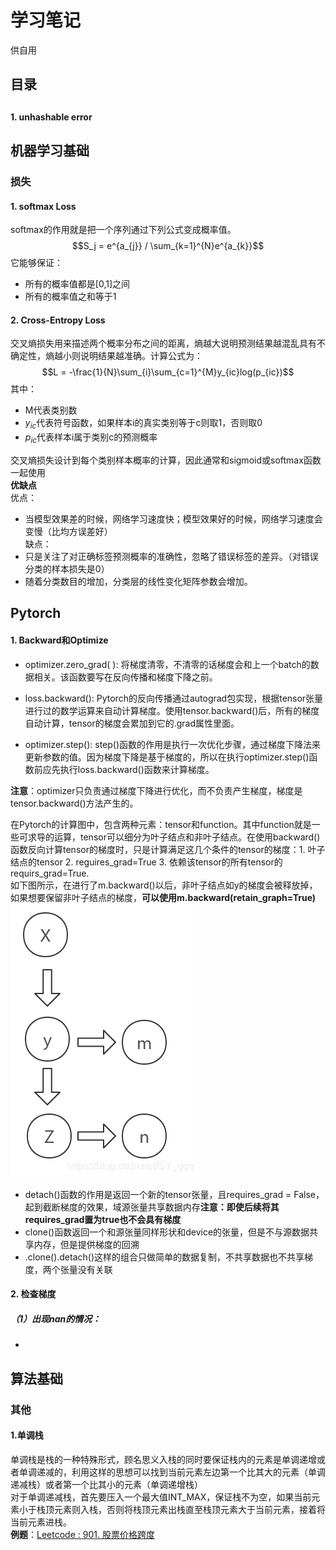 # 学习笔记

供自用

## 目录
## 
#### 1. unhashable error


## 机器学习基础

### 损失

#### 1. softmax Loss
softmax的作用就是把一个序列通过下列公式变成概率值。
$$S_j = e^{a_{j}} / \sum_{k=1}^{N}e^{a_{k}}$$
它能够保证：
- 所有的概率值都是[0,1]之间
- 所有的概率值之和等于1


  

#### 2. Cross-Entropy Loss
交叉熵损失用来描述两个概率分布之间的距离，熵越大说明预测结果越混乱具有不确定性，熵越小则说明结果越准确。计算公式为：
$$L = -\frac{1}{N}\sum_{i}\sum_{c=1}^{M}y_{ic}log(p_{ic})$$
其中：
- M代表类别数
- $y_{ic}$代表符号函数，如果样本i的真实类别等于c则取1，否则取0
- $p_{ic}$代表样本i属于类别c的预测概率  


交叉熵损失设计到每个类别样本概率的计算，因此通常和sigmoid或softmax函数一起使用  
**优缺点**  
优点：  
- 当模型效果差的时候，网络学习速度快；模型效果好的时候，网络学习速度会变慢（比均方误差好）  
缺点：  
- 只是关注了对正确标签预测概率的准确性，忽略了错误标签的差异。（对错误分类的样本损失是0）
- 随着分类数目的增加，分类层的线性变化矩阵参数会增加。  

## Pytorch
#### 1. Backward和Optimize
- optimizer.zero_grad( ): 将梯度清零，不清零的话梯度会和上一个batch的数据相关。该函数要写在反向传播和梯度下降之前。
 
- loss.backward(): Pytorch的反向传播通过autograd包实现，根据tensor张量进行过的数学运算来自动计算梯度。使用tensor.backward()后，所有的梯度自动计算，tensor的梯度会累加到它的.grad属性里面。

- optimizer.step(): step()函数的作用是执行一次优化步骤，通过梯度下降法来更新参数的值。因为梯度下降是基于梯度的，所以在执行optimizer.step()函数前应先执行loss.backward()函数来计算梯度。

**注意**：optimizer只负责通过梯度下降进行优化，而不负责产生梯度，梯度是tensor.backward()方法产生的。

在Pytorch的计算图中，包含两种元素：tensor和function。其中function就是一些可求导的运算，tensor可以细分为叶子结点和非叶子结点。在使用backward()函数反向计算tensor的梯度时，只是计算满足这几个条件的tensor的梯度：1. 叶子结点的tensor 2. reguires_grad=True 3. 依赖该tensor的所有tensor的requirs_grad=True.   
如下图所示，在进行了m.backward()以后，非叶子结点如y的梯度会被释放掉，如果想要保留非叶子结点的梯度，**可以使用m.backward(retain_graph=True)**
![image](https://github.com/Strawmaaaaaan/-/blob/main/backword_1.png)  
- detach()函数的作用是返回一个新的tensor张量，且requires_grad = False，起到截断梯度的效果，域源张量共享数据内存**注意：即使后续将其requires_grad置为true也不会具有梯度**
- clone()函数返回一个和源张量同样形状和device的张量，但是不与源数据共享内存，但是提供梯度的回溯
- .clone().detach()这样的组合只做简单的数据复制，不共享数据也不共享梯度，两个张量没有关联

#### 2. 检查梯度
##### （1）出现nan的情况：
- 


## 算法基础
### 其他
#### 1.单调栈
单调栈是栈的一种特殊形式，顾名思义入栈的同时要保证栈内的元素是单调递增或者单调递减的，利用这样的思想可以找到当前元素左边第一个比其大的元素（单调递减栈）或者第一个比其小的元素（单调递增栈）  
对于单调递减栈，首先要压入一个最大值INT_MAX，保证栈不为空，如果当前元素小于栈顶元素则入栈，否则将栈顶元素出栈直至栈顶元素大于当前元素，接着将当前元素进栈。  
**例题**：[Leetcode : 901. 股票价格跨度](https://leetcode.cn/problems/online-stock-span/)




